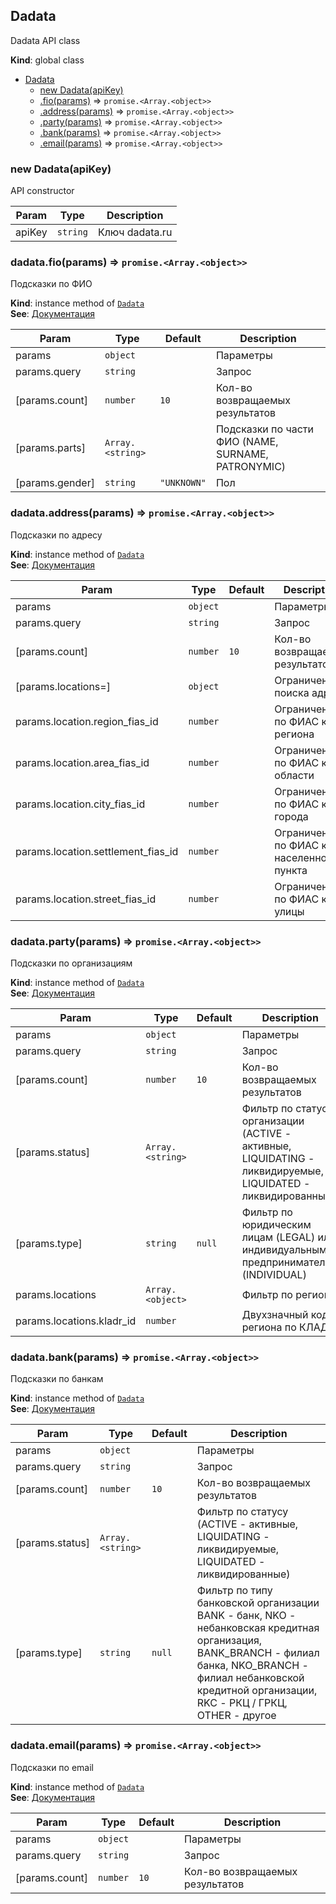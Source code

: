 <a name="Dadata"></a>

## Dadata
Dadata API class

**Kind**: global class  

* [Dadata](#Dadata)
    * [new Dadata(apiKey)](#new_Dadata_new)
    * [.fio(params)](#Dadata+fio) ⇒ <code>promise.&lt;Array.&lt;object&gt;&gt;</code>
    * [.address(params)](#Dadata+address) ⇒ <code>promise.&lt;Array.&lt;object&gt;&gt;</code>
    * [.party(params)](#Dadata+party) ⇒ <code>promise.&lt;Array.&lt;object&gt;&gt;</code>
    * [.bank(params)](#Dadata+bank) ⇒ <code>promise.&lt;Array.&lt;object&gt;&gt;</code>
    * [.email(params)](#Dadata+email) ⇒ <code>promise.&lt;Array.&lt;object&gt;&gt;</code>

<a name="new_Dadata_new"></a>

### new Dadata(apiKey)
API constructor


| Param | Type | Description |
| --- | --- | --- |
| apiKey | <code>string</code> | Ключ dadata.ru |

<a name="Dadata+fio"></a>

### dadata.fio(params) ⇒ <code>promise.&lt;Array.&lt;object&gt;&gt;</code>
Подсказки по ФИО

**Kind**: instance method of <code>[Dadata](#Dadata)</code>  
**See**: [Документация](https://confluence.hflabs.ru/pages/viewpage.action?pageId=502038691)  

| Param | Type | Default | Description |
| --- | --- | --- | --- |
| params | <code>object</code> |  | Параметры |
| params.query | <code>string</code> |  | Запрос |
| [params.count] | <code>number</code> | <code>10</code> | Кол-во возвращаемых результатов |
| [params.parts] | <code>Array.&lt;string&gt;</code> | <code></code> | Подсказки по части ФИО (NAME, SURNAME, PATRONYMIC) |
| [params.gender] | <code>string</code> | <code>&quot;UNKNOWN&quot;</code> | Пол |

<a name="Dadata+address"></a>

### dadata.address(params) ⇒ <code>promise.&lt;Array.&lt;object&gt;&gt;</code>
Подсказки по адресу

**Kind**: instance method of <code>[Dadata](#Dadata)</code>  
**See**: [Документация](https://confluence.hflabs.ru/pages/viewpage.action?pageId=502038680)  

| Param | Type | Default | Description |
| --- | --- | --- | --- |
| params | <code>object</code> |  | Параметры |
| params.query | <code>string</code> |  | Запрос |
| [params.count] | <code>number</code> | <code>10</code> | Кол-во возвращаемых результатов |
| [params.locations=] | <code>object</code> |  | Ограничение поиска адреса |
| params.location.region_fias_id | <code>number</code> |  | Ограничение по ФИАС коду региона |
| params.location.area_fias_id | <code>number</code> |  | Ограничение по ФИАС коду области |
| params.location.city_fias_id | <code>number</code> |  | Ограничение по ФИАС коду города |
| params.location.settlement_fias_id | <code>number</code> |  | Ограничение по ФИАС коду населенного пункта |
| params.location.street_fias_id | <code>number</code> |  | Ограничение по ФИАС коду улицы |

<a name="Dadata+party"></a>

### dadata.party(params) ⇒ <code>promise.&lt;Array.&lt;object&gt;&gt;</code>
Подсказки по организациям

**Kind**: instance method of <code>[Dadata](#Dadata)</code>  
**See**: [Документация](https://confluence.hflabs.ru/pages/viewpage.action?pageId=502038697)  

| Param | Type | Default | Description |
| --- | --- | --- | --- |
| params | <code>object</code> |  | Параметры |
| params.query | <code>string</code> |  | Запрос |
| [params.count] | <code>number</code> | <code>10</code> | Кол-во возвращаемых результатов |
| [params.status] | <code>Array.&lt;string&gt;</code> | <code></code> | Фильтр по статусу организации (ACTIVE - активные, LIQUIDATING - ликвидируемые, LIQUIDATED - ликвидированные) |
| [params.type] | <code>string</code> | <code>null</code> | Фильтр по юридическим лицам (LEGAL) или индивидуальным предпринимателям (INDIVIDUAL) |
| params.locations | <code>Array.&lt;object&gt;</code> |  | Фильтр по региону |
| params.locations.kladr_id | <code>number</code> |  | Двухзначный код региона по КЛАДР |

<a name="Dadata+bank"></a>

### dadata.bank(params) ⇒ <code>promise.&lt;Array.&lt;object&gt;&gt;</code>
Подсказки по банкам

**Kind**: instance method of <code>[Dadata](#Dadata)</code>  
**See**: [Документация](https://confluence.hflabs.ru/pages/viewpage.action?pageId=502038711)  

| Param | Type | Default | Description |
| --- | --- | --- | --- |
| params | <code>object</code> |  | Параметры |
| params.query | <code>string</code> |  | Запрос |
| [params.count] | <code>number</code> | <code>10</code> | Кол-во возвращаемых результатов |
| [params.status] | <code>Array.&lt;string&gt;</code> | <code></code> | Фильтр по статусу (ACTIVE - активные, LIQUIDATING - ликвидируемые, LIQUIDATED - ликвидированные) |
| [params.type] | <code>string</code> | <code>null</code> | Фильтр по типу банковской организации BANK - банк, NKO - небанковская кредитная организация, BANK_BRANCH - филиал банка, NKO_BRANCH - филиал небанковской кредитной организации, RKC - РКЦ / ГРКЦ, OTHER - другое |

<a name="Dadata+email"></a>

### dadata.email(params) ⇒ <code>promise.&lt;Array.&lt;object&gt;&gt;</code>
Подсказки по email

**Kind**: instance method of <code>[Dadata](#Dadata)</code>  
**See**: [Документация](https://confluence.hflabs.ru/pages/viewpage.action?pageId=502038705)  

| Param | Type | Default | Description |
| --- | --- | --- | --- |
| params | <code>object</code> |  | Параметры |
| params.query | <code>string</code> |  | Запрос |
| [params.count] | <code>number</code> | <code>10</code> | Кол-во возвращаемых результатов |


